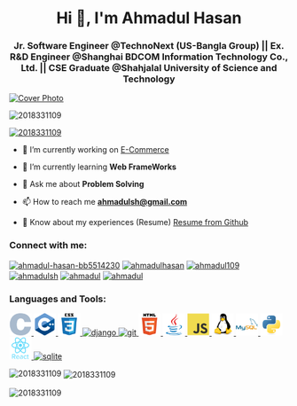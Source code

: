 <h1 align="center">Hi 👋, I'm Ahmadul Hasan</h1>
<h3 align="center">Jr. Software Engineer @TechnoNext (US-Bangla Group) || Ex. R&D Engineer @Shanghai BDCOM Information Technology Co., Ltd. || CSE Graduate @Shahjalal University of Science and Technology</h3>

[![Cover Photo](https://media.licdn.com/dms/image/D5616AQHbOKu5FQ4QNA/profile-displaybackgroundimage-shrink_350_1400/0/1697534993722?e=1718236800&v=beta&t=I82dwSoHGEBx3uSOFYkfrKv7t4_wld0UGSDQCg3dKfY)](https://media.licdn.com/dms/image/D5616AQHbOKu5FQ4QNA/profile-displaybackgroundimage-shrink_350_1400/0/1697534993722?e=1718236800&v=beta&t=I82dwSoHGEBx3uSOFYkfrKv7t4_wld0UGSDQCg3dKfY)

<p align="left"> <img src="https://komarev.com/ghpvc/?username=2018331109&label=Profile%20views&color=0e75b6&style=flat" alt="2018331109" /> </p>

<p align="left"> <a href="https://github.com/ryo-ma/github-profile-trophy"><img src="https://github-profile-trophy.vercel.app/?username=2018331109" alt="2018331109" /></a> </p>

- 🔭 I’m currently working on [E-Commerce](https://shorturl.at/vMOPV)

- 🌱 I’m currently learning **Web FrameWorks**

- 💬 Ask me about **Problem Solving**

- 📫 How to reach me **ahmadulsh@gmail.com**

- 📄 Know about my experiences (Resume) [Resume from Github](https://shorturl.at/uyGL2)

<h3 align="left">Connect with me:</h3>
<p align="left">
<a href="https://linkedin.com/in/ahmadul-hasan-bb5514230" target="blank"><img align="center" src="https://raw.githubusercontent.com/rahuldkjain/github-profile-readme-generator/master/src/images/icons/Social/linked-in-alt.svg" alt="ahmadul-hasan-bb5514230" height="30" width="40" /></a>
<a href="https://kaggle.com/ahmadulhasan" target="blank"><img align="center" src="https://raw.githubusercontent.com/rahuldkjain/github-profile-readme-generator/master/src/images/icons/Social/kaggle.svg" alt="ahmadulhasan" height="30" width="40" /></a>
<a href="https://www.codechef.com/users/ahmadul109" target="blank"><img align="center" src="https://cdn.jsdelivr.net/npm/simple-icons@3.1.0/icons/codechef.svg" alt="ahmadul109" height="30" width="40" /></a>
<a href="https://www.hackerrank.com/ahmadulsh" target="blank"><img align="center" src="https://raw.githubusercontent.com/rahuldkjain/github-profile-readme-generator/master/src/images/icons/Social/hackerrank.svg" alt="ahmadulsh" height="30" width="40" /></a>
<a href="https://codeforces.com/profile/ahmadul" target="blank"><img align="center" src="https://raw.githubusercontent.com/rahuldkjain/github-profile-readme-generator/master/src/images/icons/Social/codeforces.svg" alt="ahmadul" height="30" width="40" /></a>
<a href="https://www.leetcode.com/ahmadul" target="blank"><img align="center" src="https://raw.githubusercontent.com/rahuldkjain/github-profile-readme-generator/master/src/images/icons/Social/leet-code.svg" alt="ahmadul" height="30" width="40" /></a>
</p>

<h3 align="left">Languages and Tools:</h3>
<p align="left"> <a href="https://www.cprogramming.com/" target="_blank" rel="noreferrer"> <img src="https://raw.githubusercontent.com/devicons/devicon/master/icons/c/c-original.svg" alt="c" width="40" height="40"/> </a> <a href="https://www.w3schools.com/cpp/" target="_blank" rel="noreferrer"> <img src="https://raw.githubusercontent.com/devicons/devicon/master/icons/cplusplus/cplusplus-original.svg" alt="cplusplus" width="40" height="40"/> </a> <a href="https://www.w3schools.com/css/" target="_blank" rel="noreferrer"> <img src="https://raw.githubusercontent.com/devicons/devicon/master/icons/css3/css3-original-wordmark.svg" alt="css3" width="40" height="40"/> </a> <a href="https://www.djangoproject.com/" target="_blank" rel="noreferrer"> <img src="https://cdn.worldvectorlogo.com/logos/django.svg" alt="django" width="40" height="40"/> </a> <a href="https://git-scm.com/" target="_blank" rel="noreferrer"> <img src="https://www.vectorlogo.zone/logos/git-scm/git-scm-icon.svg" alt="git" width="40" height="40"/> </a> <a href="https://www.w3.org/html/" target="_blank" rel="noreferrer"> <img src="https://raw.githubusercontent.com/devicons/devicon/master/icons/html5/html5-original-wordmark.svg" alt="html5" width="40" height="40"/> </a> <a href="https://www.java.com" target="_blank" rel="noreferrer"> <img src="https://raw.githubusercontent.com/devicons/devicon/master/icons/java/java-original.svg" alt="java" width="40" height="40"/> </a> <a href="https://developer.mozilla.org/en-US/docs/Web/JavaScript" target="_blank" rel="noreferrer"> <img src="https://raw.githubusercontent.com/devicons/devicon/master/icons/javascript/javascript-original.svg" alt="javascript" width="40" height="40"/> </a> <a href="https://www.linux.org/" target="_blank" rel="noreferrer"> <img src="https://raw.githubusercontent.com/devicons/devicon/master/icons/linux/linux-original.svg" alt="linux" width="40" height="40"/> </a> <a href="https://www.mysql.com/" target="_blank" rel="noreferrer"> <img src="https://raw.githubusercontent.com/devicons/devicon/master/icons/mysql/mysql-original-wordmark.svg" alt="mysql" width="40" height="40"/> </a> <a href="https://www.python.org" target="_blank" rel="noreferrer"> <img src="https://raw.githubusercontent.com/devicons/devicon/master/icons/python/python-original.svg" alt="python" width="40" height="40"/> </a> <a href="https://reactjs.org/" target="_blank" rel="noreferrer"> <img src="https://raw.githubusercontent.com/devicons/devicon/master/icons/react/react-original-wordmark.svg" alt="react" width="40" height="40"/> </a> <a href="https://www.sqlite.org/" target="_blank" rel="noreferrer"> <img src="https://www.vectorlogo.zone/logos/sqlite/sqlite-icon.svg" alt="sqlite" width="40" height="40"/> </a> </p>

<p><img align="left" src="https://github-readme-stats.vercel.app/api/top-langs?username=2018331109&show_icons=true&locale=en&layout=compact" alt="2018331109" /></p>

<p>&nbsp;<img align="center" src="https://github-readme-stats.vercel.app/api?username=2018331109&show_icons=true&locale=en" alt="2018331109" /></p>

<p><img align="center" src="https://github-readme-streak-stats.herokuapp.com/?user=2018331109&" alt="2018331109" /></p>


